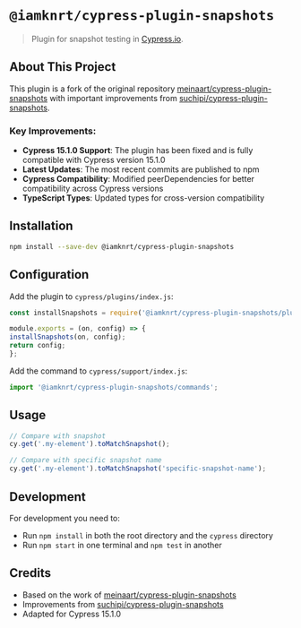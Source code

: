 # `@iamknrt/cypress-plugin-snapshots`

> Plugin for snapshot testing in [Cypress.io](https://www.cypress.io/).

## About This Project

This plugin is a fork of the original repository [meinaart/cypress-plugin-snapshots](https://github.com/meinaart/cypress-plugin-snapshots) with important improvements from [suchipi/cypress-plugin-snapshots](https://github.com/suchipi/cypress-plugin-snapshots).

### Key Improvements:

- **Cypress 15.1.0 Support**: The plugin has been fixed and is fully compatible with Cypress version 15.1.0
- **Latest Updates**: The most recent commits are published to npm
- **Cypress Compatibility**: Modified peerDependencies for better compatibility across Cypress versions
- **TypeScript Types**: Updated types for cross-version compatibility

## Installation

```bash
npm install --save-dev @iamknrt/cypress-plugin-snapshots
```

## Configuration

Add the plugin to ```cypress/plugins/index.js```:

```javascript
const installSnapshots = require('@iamknrt/cypress-plugin-snapshots/plugin');

module.exports = (on, config) => {
installSnapshots(on, config);
return config;
};
```

Add the command to ```cypress/support/index.js```:

```javascript
import '@iamknrt/cypress-plugin-snapshots/commands';
```

## Usage

```javascript
// Compare with snapshot
cy.get('.my-element').toMatchSnapshot();

// Compare with specific snapshot name
cy.get('.my-element').toMatchSnapshot('specific-snapshot-name');
```

## Development

For development you need to:
- Run ```npm install``` in both the root directory and the ```cypress``` directory
- Run ```npm start``` in one terminal and ```npm test``` in another

## Credits

- Based on the work of [meinaart/cypress-plugin-snapshots](https://github.com/meinaart/cypress-plugin-snapshots)
- Improvements from [suchipi/cypress-plugin-snapshots](https://github.com/suchipi/cypress-plugin-snapshots)
- Adapted for Cypress 15.1.0